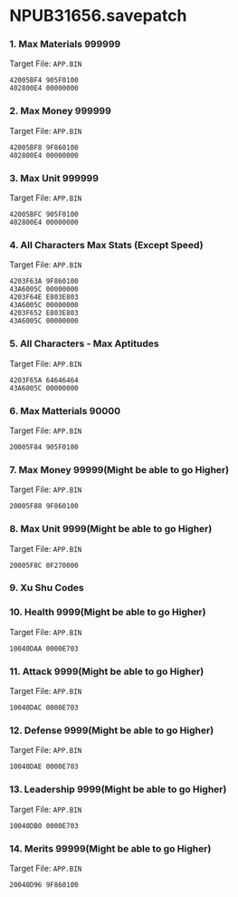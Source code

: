 # NPUB31656.savepatch

### 1. Max Materials 999999

Target File: `APP.BIN`

```
42005BF4 905F0100
402800E4 00000000
```

### 2. Max Money 999999

Target File: `APP.BIN`

```
42005BF8 9F860100
402800E4 00000000
```

### 3. Max Unit 999999

Target File: `APP.BIN`

```
42005BFC 905F0100
402800E4 00000000
```

### 4. All Characters Max Stats (Except Speed)

Target File: `APP.BIN`

```
4203F63A 9F860100
43A6005C 00000000
4203F64E E803E803
43A6005C 00000000
4203F652 E803E803
43A6005C 00000000
```

### 5. All Characters - Max Aptitudes

Target File: `APP.BIN`

```
4203F65A 64646464
43A6005C 00000000
```

### 6. Max Matterials 90000

Target File: `APP.BIN`

```
20005F84 905F0100
```

### 7. Max Money 99999(Might be able to go Higher)

Target File: `APP.BIN`

```
20005F88 9F860100
```

### 8. Max Unit 9999(Might be able to go Higher)

Target File: `APP.BIN`

```
20005F8C 0F270000
```

### 9. Xu Shu Codes
### 10. Health 9999(Might be able to go Higher)

Target File: `APP.BIN`

```
10040DAA 0000E703
```

### 11. Attack 9999(Might be able to go Higher)

Target File: `APP.BIN`

```
10040DAC 0000E703
```

### 12. Defense 9999(Might be able to go Higher)

Target File: `APP.BIN`

```
10040DAE 0000E703
```

### 13. Leadership 9999(Might be able to go Higher)

Target File: `APP.BIN`

```
10040DB0 0000E703
```

### 14. Merits 99999(Might be able to go Higher)

Target File: `APP.BIN`

```
20040D96 9F860100
```

